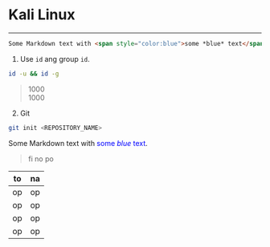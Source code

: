 # **Kali Linux**

---


```HTML
Some Markdown text with <span style="color:blue">some *blue* text</span>

```

1. Use `id` ang group `id`.
```bash
id -u && id -g
```
> 1000\
> 1000

2. Git
```bash
git init <REPOSITORY_NAME>
```

<p>Some Markdown text with <span style="color:blue">some <em>blue</em> text</span>.</p>

> fi
> no
> po

| to | na |
| --- | --- |
| op | op |
| op | op |
| op | op |
| op | op |







